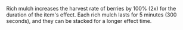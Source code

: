 Rich mulch increases the harvest rate of berries by 100% (2x) for the duration of the item's effect.  Each rich mulch lasts for 5 minutes (300 seconds), and they can be stacked for a longer effect time.